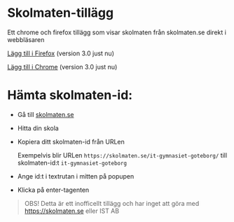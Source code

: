 # Skolmaten-tillägg
Ett chrome och firefox tillägg som visar skolmaten från skolmaten.se direkt i webbläsaren

[Lägg till i Firefox](https://addons.mozilla.org/en-US/firefox/addon/skolmaten) (version 3.0 just nu)

[Lägg till i Chrome](https://chrome.google.com/webstore/detail/ejapgcaikpopdmigljfpjcdkpdidgdpk) (version 3.0 just nu)


[comment]: <> (Eftersom att review-processen i chrome för addons är väldigt mycket långsammare än mozillas så kan chrome-versionen vara något äldre än firefox)


# Hämta skolmaten-id:

- Gå till [skolmaten.se](https://skolmaten.se)
- Hitta din skola
- Kopiera ditt skolmaten-id från URLen  
  
  Exempelvis blir URLen `https://skolmaten.se/it-gymnasiet-goteborg/` till skolmaten-id:t `it-gymnasiet-goteborg`
- Ange id:t i textrutan i mitten på popupen
- Klicka på enter-tagenten

> OBS! Detta är ett inofficellt tillägg och har inget att göra med https://skolmaten.se eller IST AB
